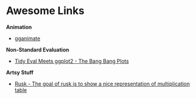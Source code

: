 # Awesome Links

**Animation**

+ [gganimate](https://github.com/thomasp85/gganimate#gganimate-)

**Non-Standard Evaluation**

+ [Tidy Eval Meets ggplot2 - The Bang Bang Plots](http://www.onceupondata.com/2018/07/06/ggplot-tidyeval/)


**Artsy Stuff**

+ [Rusk - The goal of rusk is to show a nice representation of multiplication table](https://github.com/ThinkR-open/rusk)
